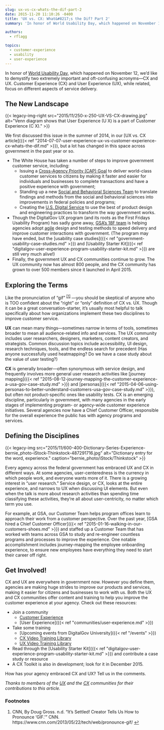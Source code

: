 ```yaml
---
slug: ux-vs-cx-whats-the-dif-part-2
date: 2015-11-20 11:10:26 -0400
title: 'UX vs. CX: What&#8217;s the Dif? Part 2'
summary: 'In honor of World Usability Day, which happened on November 12, we’d like to demystify two extremely important and oft-confusing acronyms&mdash;CX and UX. Customer Experience (CX) and User Experience (UX), while related, focus on different aspects of service delivery.'

authors:
  - rflagg

topics:
  - customer-experience
  - usability
  - user-experience
---
```


In honor of [World Usability Day](http://www.worldusabilityday.org/), which happened on November 12, we’d like to demystify two extremely important and oft-confusing acronyms—CX and UX. Customer Experience (CX) and User Experience (UX), while related, focus on different aspects of service delivery.

## The New Landscape

{{< legacy-img-right src="2015/11/250-x-250-UX-VS-CX-drawing.jpg" alt="Venn diagram shows that User Experience (U X) is a part of Customer Experience (C X)." >}}

We first discussed this issue in the summer of 2014, in our [UX vs. CX article]({{< ref "2014-07-07-user-experience-ux-vs-customer-experience-cx-whats-the-dif.md" >}}), but a lot has changed in this space across government in the past year or so.

* The White House has taken a number of steps to improve government customer service, including:
   * Issuing a [Cross-Agency Priority (CAP) Goal](http://www.performance.gov/node/3400/view?view=public#overview) to deliver world-class customer services to citizens by making it faster and easier for individuals and businesses to complete transactions and have a positive experience with government;
   * Standing up a new [Social and Behavioral Sciences Team](https://sbst.gov/) to translate findings and methods from the social and behavioral sciences into improvements in federal policies and programs;
   * Creating the [U.S. Digital Service](https://www.whitehouse.gov/digital/united-states-digital-service) to use the best of product design and engineering practices to transform the way government works.
* Though the DigitalGov UX program (and its roots as the First Fridays Usability Program) has sadly gone away, [GSA’s 18F team](https://18f.gsa.gov/) is helping agencies adopt [agile](https://digital.gov/tag/agile/) design and testing methods to speed delivery and improve customer interactions with government. (The program may have ended, but the [usability case studies]({{< ref "government-usability-case-studies.md" >}}) and [Usability Starter Kit]({{< ref "digitalgov-user-experience-program-usability-starter-kit.md" >}}) are still very much alive!)
* Finally, the government UX and CX communities continue to grow. The UX community now has almost 800 people, and the CX community has grown to over 500 members since it launched in April 2015.

## Exploring the Terms

Like the pronunciation of “gif” <sup><a aria-describedby="footnote-label" href="#fn1" id="footnotes-ref1">[1]</a></sup> &mdash;you should be skeptical of anyone who is TOO confident about the “right” or “only” definition of CX vs. UX. Though it can be a great conversation-starter, it’s usually most helpful to talk specifically about how organizations implement these two disciplines to improve customer service.

**UX** can mean many things—sometimes narrow in terms of tools, sometimes broader to mean all audience-related info and services. The UX community includes user researchers, designers, marketers, content creators, and strategists. Common discussion topics include accessibility, UI design, research techniques, tools, and the endless search for precedent (Has anyone successfully used heatmapping? Do we have a case study about the value of user testing?)

**CX** is generally broader—often synonymous with service design, and frequently involves more general user research activities like [journey mapping]({{< ref "2015-08-12-journey-mapping-the-customer-experience-a-usa-gov-case-study.md" >}}) and [personas]({{< ref "2015-04-06-using-personas-to-better-understand-customers-usa-gov-case-study.md" >}}), but often not product-specific ones like usability tests. CX is an emerging discipline, particularly in government, with many agencies in the early stages of implementing program- or agency-wide customer experience initiatives. Several agencies now have a Chief Customer Officer, responsible for the overall experience the public has with agency programs and services.

## Defining the Disciplines

{{< legacy-img src="2015/11/600-400-Dictionary-Series-Experience-bernie_photo-iStock-Thinkstock-487291716.jpg" alt="Dictionary entry for the word, experience." caption="bernie_photo/iStock/Thinkstock" >}}

Every agency across the federal government has embraced UX and CX in different ways. At some agencies, user-centeredness is the currency in which people work, and everyone wants more of it. There is a growing interest in “user research.” Service design, or CX, looks at the entire experience, and narrows to UX when discussing UI elements. But even when the talk is more about research activities than spending time classifying these activities, they’re all about user-centricity, no matter which term you use.

For example, at GSA, our Customer Team helps program offices learn to approach their work from a customer perspective. Over the past year, [GSA hired a Chief Customer Officer]({{< ref "2015-01-16-walking-in-our-customers-shoes.md" >}}) and staffed up a Customer Team that has worked with teams across GSA to study and re-engineer countless programs and processes to improve the experience. One notable accomplishment includes journey-mapping the employee onboarding experience, to ensure new employees have everything they need to start their career off right.

## Get Involved!

CX and UX are everywhere in government now. However you define them, agencies are making huge strides to improve our products and services, making it easier for citizens and businesses to work with us. Both the UX and CX communities offer content and training to help you improve the customer experience at your agency. Check out these resources:

* Join a community
   * [Customer Experience](https://digital.gov/communities/customer-experience/)
   * [User Experience]({{< ref "communities/user-experience.md" >}})
* Take some training
   * [Upcoming events from DigitalGov University]({{< ref "/events" >}})
   * [CX Video Training Library](https://www.youtube.com/playlist?list=PLd9b-GuOJ3nH7xSSjL1XBXPfVqw68BNbW)
   * [UX Video Training Library](https://www.youtube.com/playlist?list=PLd9b-GuOJ3nGAp5rEv5-9qfkCMlgohUMr)
* Read through the [Usability Starter Kit]({{< ref "digitalgov-user-experience-program-usability-starter-kit.md" >}}) and contribute a case study or resource
* A CX Toolkit is also in development; look for it in December 2015.

How has your agency embraced CX and UX? Tell us in the comments.

_Thanks to members of the [UX](https://digital.gov/communities/user-experience/) and the [CX](https://digital.gov/communities/customer-experience/) communities for their contributions to this article._

<div class="dg-footnote">
<h3 class="dg-footnote__heading" id="footnote-label">Footnotes</h3>
<ol class="dg-footnote__list">
<li class="dg-footnote__list-item" id="fn1">CNN, By Doug Gross. n.d. “It’s Settled! Creator Tells Us How to Pronounce ‘GIF.’” CNN. https://www.cnn.com/2013/05/22/tech/web/pronounce-gif/ <a href="#footnotes-ref1" aria-label="Back to content">↩</a></li>
</ol>
</div>
